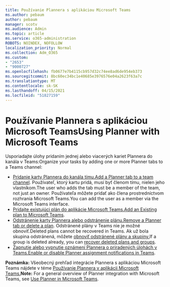 ```yaml
---
title: Používanie Plannera s aplikáciou Microsoft Teams
ms.author: pebaum
author: pebaum
manager: scotv
ms.audience: Admin
ms.topic: article
ms.service: o365-administration
ROBOTS: NOINDEX, NOFOLLOW
localization_priority: Normal
ms.collection: Adm_O365
ms.custom:
- "2653"
- "9000727"
ms.openlocfilehash: fb0677e7b4115cb957d32c74ee8ad6de954eb373
ms.sourcegitcommit: 8bc60ec34bc1e40685e3976576e04a2623f63a7c
ms.translationtype: MT
ms.contentlocale: sk-SK
ms.lasthandoff: 04/15/2021
ms.locfileid: "51827159"
---
```

# <a name="using-planner-with-microsoft-teams"></a><span data-ttu-id="44806-102">Používanie Plannera s aplikáciou Microsoft Teams</span><span class="sxs-lookup"><span data-stu-id="44806-102">Using Planner with Microsoft Teams</span></span>

<span data-ttu-id="44806-103">Usporiadajte úlohy pridaním jednej alebo viacerých kariet Plannera do kanála v Teams:</span><span class="sxs-lookup"><span data-stu-id="44806-103">Organize your tasks by adding one or more Planner tabs to a Teams channel:</span></span> 

- <span data-ttu-id="44806-104">[Pridanie karty Plannera do kanála tímu.](https://support.office.com/article/62798a9f-e8f7-4722-a700-27dd28a06ee0#bkmk_addaplannertabtoateamchannel)</span><span class="sxs-lookup"><span data-stu-id="44806-104">[Add a Planner tab to a team channel](https://support.office.com/article/62798a9f-e8f7-4722-a700-27dd28a06ee0#bkmk_addaplannertabtoateamchannel).</span></span> <span data-ttu-id="44806-105">Používateľ, ktorý kartu pridá, musí byť členom tímu, nielen jeho vlastníkom.</span><span class="sxs-lookup"><span data-stu-id="44806-105">The user who adds the tab must be a member of the team, not just an owner.</span></span> <span data-ttu-id="44806-106">Používateľa môžete pridať ako člena prostredníctvom rozhrania Microsoft Teams.</span><span class="sxs-lookup"><span data-stu-id="44806-106">You can add the user as a member via the Microsoft Teams interface.</span></span>
- <span data-ttu-id="44806-107">[Pridajte existujúci plán do aplikácie Microsoft Teams.](https://techcommunity.microsoft.com/t5/Planner-Blog/Bringing-a-Plan-into-Microsoft-Teams/ba-p/57463)</span><span class="sxs-lookup"><span data-stu-id="44806-107">[Add an Existing plan to Microsoft Teams](https://techcommunity.microsoft.com/t5/Planner-Blog/Bringing-a-Plan-into-Microsoft-Teams/ba-p/57463).</span></span>
- <span data-ttu-id="44806-108">[Odstránenie karty Plannera alebo odstránenie plánu.](https://support.office.com/article/62798a9f-e8f7-4722-a700-27dd28a06ee0#bkmk_removeaplannertabordeleteaplan)</span><span class="sxs-lookup"><span data-stu-id="44806-108">[Remove a Planner tab or delete a plan](https://support.office.com/article/62798a9f-e8f7-4722-a700-27dd28a06ee0#bkmk_removeaplannertabordeleteaplan).</span></span> <span data-ttu-id="44806-109">Odstránené plány v Teams nie je možné obnoviť.</span><span class="sxs-lookup"><span data-stu-id="44806-109">Deleted plans cannot be recovered in Teams.</span></span> <span data-ttu-id="44806-110">Ak už bola skupina odstránená, môžete [obnoviť odstránené plány a skupiny.](https://blogs.msdn.microsoft.com/brismith/2017/03/29/microsoft-planner-now-you-can-recover-deleted-plans-and-groups)</span><span class="sxs-lookup"><span data-stu-id="44806-110">If a group is deleted already, you can [recover deleted plans and groups](https://blogs.msdn.microsoft.com/brismith/2017/03/29/microsoft-planner-now-you-can-recover-deleted-plans-and-groups).</span></span>
- <span data-ttu-id="44806-111">[Zapnutie alebo vypnutie oznámení Plannera o priradených úlohách v Teams.](https://support.office.com/article/62798a9f-e8f7-4722-a700-27dd28a06ee0#bkmk_getplannerassignmentnotificationsinteams)</span><span class="sxs-lookup"><span data-stu-id="44806-111">[Enable or disable Planner assignment notifications in Teams](https://support.office.com/article/62798a9f-e8f7-4722-a700-27dd28a06ee0#bkmk_getplannerassignmentnotificationsinteams).</span></span>

<span data-ttu-id="44806-112">**Poznámka:** Všeobecný prehľad integrácie Plannera s aplikáciou Microsoft Teams nájdete v téme [Používanie Plannera v aplikácii Microsoft Teams.](https://support.office.com/article/62798a9f-e8f7-4722-a700-27dd28a06ee0)</span><span class="sxs-lookup"><span data-stu-id="44806-112">**Note:** For a general overview of Planner integration with Microsoft Teams, see [Use Planner in Microsoft Teams](https://support.office.com/article/62798a9f-e8f7-4722-a700-27dd28a06ee0).</span></span>